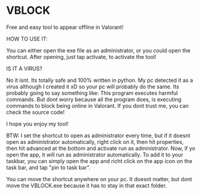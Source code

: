 # VBLOCK
Free and easy tool to appear offline in Valorant!

HOW TO USE IT:

You can either open the exe file as an administrator, or you could open the shortcut.
After opening, just tap activate, to activate the tool!

IS IT A VIRUS?

No it isnt. Its totally safe and 100% written in python.
My pc detected it as a virus although I created it xD so your pc will probably do the same. Its probably going to say something like: This program executes harmful commands. But dont worry because all the program does, is executing commands to block being online in Valorant. If you dont trust me, you can check the source code!

I hope you enjoy my tool!

BTW: I set the shortcut to open as administrator every time, but if it doesnt open as administrator automatically, right click on it, then hit properties, then hit advanced at the bottom and activate run as administrator. Now, if yo open the app, it will run as administrator automatically.
To add it to your taskbar, you can simply open the app and richt click on the app icon on the task bar, and tap "pin to task bar".

You can move the shortcut anywhere on your pc. It doesnt matter, but dont move the VBLOCK.exe because it has to stay in that exact folder.
